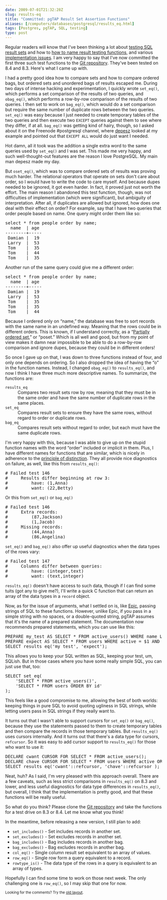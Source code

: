 ```yaml
--- 
date: 2009-07-01T21:32:28Z
slug: results-eq
title: "Committed: pgTAP Result Set Assertion Functions"
aliases: [/computers/databases/postgresql/results_eq.html]
tags: [Postgres, pgTAP, SQL, testing]
type: post
---
```


<p>Regular readers will know that I've been thinking a lot about
<a href="/computers/databases/postgresql/comparing-relations.html" title="Thoughts on Testing SQL Result Sets">testing SQL result sets</a> and
how to <a href="/computers/databases/postgresql/result-testing-function-names.html" title="Need Help Naming Result Set Testing Functions">how to name result testing functions</a>,
and various <a href="/computers/databases/postgresql/set_testing_update.html" title="pgTAP Set-Testing Update">implementation issues</a>. I am very happy
to say that I've now committed the first three such test functions to the
<a href="http://github.com/theory/pgtap/tree/master/" title="Get the pgTAP source on GitHub">Git repository</a>. They've been tested
on 8.4 and 8.3. Here's what I came up with.</p>

<p>I had a pretty good idea how to compare sets and how to compare ordered
bags, but ordered sets and unordered bags of results escaped me. During two
days of intense hacking and experimentation, I quickly wrote
<code>set_eq()</code>, which performs a set comparison of the results of two
queries, and <code>obag_eq()</code>, which performs a row-by-row comparison of
the results of two queries. I then set to work on <code>bag_eq()</code>, which
would do a set comparison but require the same number of duplicate rows
between the two queries. <code>set_eq()</code> was easy because I just needed
to create temporary tables of the two queries and then execute
two <code>EXCEPT</code> queries against them to see where they differ, if at
all. <code>bag_eq()</code> was getting kind of hairy, though, so I asked about
it on the Freenode #postgresql channel, where <a href="http://www.depesz.com/" title="select * from depesz">depesz</a> looked at my example and pointed out
that <code>EXCEPT ALL</code> would do just want I needed.</p>

<p>Hot damn, all it took was the addition a single extra word to the same
queries used by <code>set_eq()</code> and I was set. This made me very happy,
and such well-thought-out features are the reason I love PostgreSQL. My main
man depesz made my day.</p>

<p>But <code>oset_eq()</code>, which was to compare ordered sets of results was
proving much harder. The relational operators that operate on sets don't care
about order, so I would have to write the code to care myself. And because
dupes needed to be ignored, it got even harder. In fact, it proved just not
worth the effort. The main reason I abandoned this test function, though, was
not difficulties of implementation (which were significant), but ambiguity of
interpretation. After all, if duplicates are allowed but ignored, how does one
deal with their effect on order? For example, say that I have two queries that
order people based on name. One query might order them like so:</p>

<pre>
select * from people order by name;
  name  | age 
&#x002d;&#x002d;&#x002d;&#x002d;&#x002d;&#x002d;&#x002d;&#x002d;+&#x002d;&#x002d;&#x002d;&#x002d;&#x002d;
 Damian |  19
 Larry  |  53
 Tom    |  35
 Tom    |  44
 Tom    |  35
</pre>

<p>Another run of the same query could give me a different order:</p>

<pre>
select * from people order by name;
  name  | age 
&#x002d;&#x002d;&#x002d;&#x002d;&#x002d;&#x002d;&#x002d;&#x002d;+&#x002d;&#x002d;&#x002d;&#x002d;&#x002d;
 Damian |  19
 Larry  |  53
 Tom    |  35
 Tom    |  35
 Tom    |  44
</pre>

<p>Because I ordered only on “name,” the database was free to sort records
with the same name in an undefined way. Meaning that the rows could be in
different orders. This is known, if I understand correctly, as a
“<a href="https://en.wikipedia.org/wiki/Partially_ordered_set" title="Wikipedia: Partially ordered set">Partially ordered set</a>,” or
“poset.” Which is all well and good, but from my point of view makes it damn
near impossible to be able to do a row-by-row comparison and ignore dupes,
because they could be in different orders!</p>

<p>So once I gave up on that, I was down to three functions instead of four,
and only one depends on ordering. So I also dropped the idea of having the “o”
in the function names. Instead, I changed <code>obag_eq()</code> to
<code>results_eq()</code>, and now I think I have three much more descriptive
names. To summarize, the functions are:</p>

<dl>
  <dt><code>results_eq</code></dt>
  <dd>Compares two result sets row by row, meaning that they must be in the same order and have the same number of duplicate rows in the same places.</dd>
  <dt><code>set_eq</code></dt>
  <dd>Compares result sets to ensure they have the same rows, without regard to order or duplicate rows.</dd>
  <dt><code>bag_eq</code></dt>
  <dd>Compares result sets without regard to order, but each must have the same duplicate rows.</dd>
</dl>

<p>I'm very happy with this, because I was able to give up on the stupid
function names with the word “order” included or implicit in them. Plus, I
have different names for functions that are similar, which is nicely
in adherence to the
<a href="http://www.perl.com/pub/a/2003/06/25/perl6essentials.html" title="Perl 6 Design Philosophy">principle of distinction</a>. They all
provide nice diagnostics on failure, as well, like this
from <code>results_eq()</code>:</p>

<pre>
# Failed test 146
#     Results differ beginning at row 3:
#         have: (1,Anna)
#         want: (22,Betty)
</pre>

<p>Or this from <code>set_eq()</code> or <code>bag_eq()</code></p>

<pre>
# Failed test 146
#     Extra records:
#         (87,Jackson)
#         (1,Jacob)
#     Missing records:
#         (44,Anna)
#         (86,Angelina)
</pre>

<p><code>set_eq()</code> and <code>bag_eq()</code> also offer up useful
diagnostics when the data types of the rows vary:</p>

<pre>
# Failed test 147
#     Columns differ between queries:
#         have: (integer,text)
#         want: (text,integer)
</pre>

<p><code>results_eq()</code> doesn't have access to such data, though if I can
find some tuits (got any to give me?), I'll write a quick C function that can
return an array of the data types in a <code>record</code> object.</p>

<p>Now, as for the issue of arguments, what I settled on is,
like <a href="http://epictest.org/" title="Epic, more full of fail than any other testing tool">Epic</a>, passing strings of SQL to these functions.
However, unlike Epic, if you pass in a simple string with no spaces, or a
double-quoted string, pgTAP assumes that it's the name of a prepared
statement. The documentation now recommends prepared statements, which you can
use like this:</p>

<pre>
PREPARE my_test AS SELECT * FROM active_users() WHERE name LIKE 'A%';
PREPARE expect AS SELECT * FROM users WHERE active = $1 AND name LIKE $2;
SELECT results_eq(&#x0027;my_test&#x0027;, &#x0027;expect&#x0027;);
</pre>

<p>This allows you to keep your SQL written as SQL, keeping your test, um,
SQLish. But in those cases where you have some really simple SQL, you can
just use that, too:</p>

<pre>
SELECT set_eq(
    &#x0027;SELECT * FROM active_users()&#x0027;,
    &#x0027;SELECT * FROM users ORDER BY id&#x0027;
);
</pre>

<p>This feels like a good compromise to me, allowing the best of both worlds:
keeping things in pure SQL to avoid quoting ugliness in SQL strings, while
letting users pass in SQL strings if they really want to.</p>

<p>It turns out that I wasn't able to support cursors
for <code>set_eq()</code> or <code>bag_eq()</code>, because they
use the statements passed to them to create temporary tables and then compare
the records in those temporary tables. But <code>results_eq()</code> uses
cursors internally. And it turns out that there's a data type for cursors,
<code>refcursor</code>. So it was easy to add cursor support
to <code>results_eq()</code> for those who want to use it:</p>

<pre>
DECLARE cwant CURSOR FOR SELECT * FROM active_users();
DECLARE chave CURSOR FOR SELECT * FROM users WHERE active ORDER BY name;
SELECT results_eq(&#x0027;cwant&#x0027;::refcursor, &#x0027;chave&#x0027;::refcursor );
</pre>

<p>Neat, huh? As I said, I'm very pleased with this approach overall. There
are a few caveats, such as less strict comparisons in
<code>results_eq()</code> on 8.3 and lower, and less useful diagnostics
for data type differences in <code>results_eq()</code>, but overall, I
think that the implementation is pretty good, and that these functions
will be really useful.</p>

<p>So what do you think? Please clone
the <a href="http://github.com/theory/pgtap/tree/master/" title="Get the pgTAP source on GitHub">Git repository</a> and take the
functions for a test drive on 8.3 or 8.4. Let me know what you think!</p>

<p>In the meantime, before releasing a new version, I still plan to add:</p>

<ul>
  <li><code>set_includes()</code> - Set includes records in another set.</li>
  <li><code>set_excludes()</code> - Set excludes records in another set.</li>
  <li><code>bag_includes()</code> - Bag includes records in another bag.</li>
  <li><code>bag_excludes()</code> - Bag excludes records in another bag.</li>
  <li><code>col_eq()</code> - Single column result set equivalent to an array of values.</li>
  <li><code>row_eq()</code> - Single row form a query equivalent to a record.</li>
  <li><code>rowtype_is()</code> - The data type of the rows in a query is equivalent to an array of types.</li>
</ul>

<p>Hopefully I can find some time to work on those next week. The only challenging one is
<code>row_eq()</code>, so I may skip that one for now.</p>


<p class="past"><small>Looking for the comments? Try the <a rel="nofollow" href="//past.justatheory.com/computers/databases/postgresql/results_eq.html">old layout</a>.</small></p>


